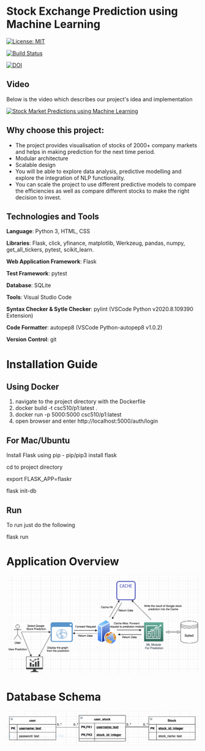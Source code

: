# Stock Exchange Prediction using Machine Learning

[![License: MIT](https://img.shields.io/badge/License-MIT-yellow.svg)](https://opensource.org/licenses/MIT)

[![Build Status](https://travis-ci.com/ianyehwork/CSC510_Project1.svg?branch=master)](https://travis-ci.com/ianyehwork/CSC510_Project1)

[![DOI](https://zenodo.org/badge/DOI/10.5281/zenodo.4042066.svg)](https://doi.org/10.5281/zenodo.4042066)

## Video

Below is the video which describes our project's idea and implementation

[![Stock Market Predictions using Machine Learning](http://i3.ytimg.com/vi/MqVWzoUAND4/hqdefault.jpg)](https://youtu.be/MqVWzoUAND4)

## Why choose this project:

- The project provides visualisation of stocks of 2000+ company markets and helps in making prediction for the next time period.
- Modular architecture
- Scalable design
- You will be able to explore data analysis, predictive modelling and explore the integration of NLP functionality.
- You can scale the project to use different predictive models to compare the efficiencies as well as compare different stocks to make the right decision to invest.

## Technologies and Tools
<b>Language</b>: Python 3, HTML, CSS

<b>Libraries</b>: Flask, click, yfinance, matplotlib, Werkzeug, pandas, numpy, get_all_tickers, pytest, scikit_learn.

<b>Web Application Framework</b>: Flask

<b>Test Framework</b>: pytest

<b>Database</b>: SQLite

<b>Tools</b>: Visual Studio Code

<b>Syntax Checker & Sytle Checker</b>: pylint (VSCode Python v2020.8.109390 Extension)

<b>Code Formatter</b>: autopep8 (VSCode Python-autopep8 v1.0.2)

<b>Version Control</b>: git

# Installation Guide
## Using Docker
1. navigate to the project directory with the Dockerfile
2. docker build -t csc510/p1:latest .
3. docker run -p 5000:5000 csc510/p1:latest
4. open browser and enter http://localhost:5000/auth/login

## For Mac/Ubuntu  
Install Flask using pip - pip/pip3 install flask

cd to project directory

export FLASK_APP=flaskr

flask init-db

## Run  
To run just do the following

flask run

# Application Overview
<img src="/doc/ApplicationStructure.png" />

# Database Schema
<img src="/doc/Schema.png" />
